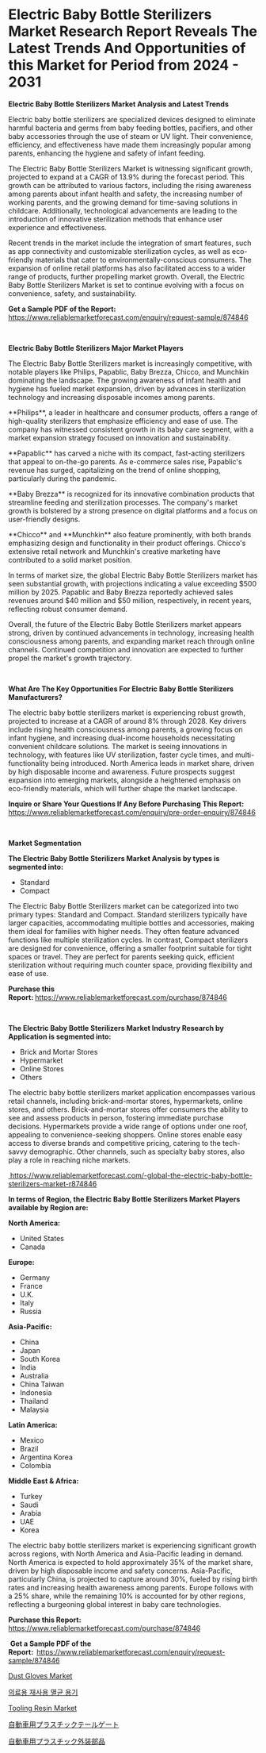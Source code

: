 <p><h1>Electric Baby Bottle Sterilizers Market Research Report Reveals The Latest Trends And Opportunities of this Market for Period from 2024 - 2031</h1></p><p><strong>Electric Baby Bottle Sterilizers Market Analysis and Latest Trends</strong></p>
<p><p>Electric baby bottle sterilizers are specialized devices designed to eliminate harmful bacteria and germs from baby feeding bottles, pacifiers, and other baby accessories through the use of steam or UV light. Their convenience, efficiency, and effectiveness have made them increasingly popular among parents, enhancing the hygiene and safety of infant feeding.</p><p>The Electric Baby Bottle Sterilizers Market is witnessing significant growth, projected to expand at a CAGR of 13.9% during the forecast period. This growth can be attributed to various factors, including the rising awareness among parents about infant health and safety, the increasing number of working parents, and the growing demand for time-saving solutions in childcare. Additionally, technological advancements are leading to the introduction of innovative sterilization methods that enhance user experience and effectiveness.</p><p>Recent trends in the market include the integration of smart features, such as app connectivity and customizable sterilization cycles, as well as eco-friendly materials that cater to environmentally-conscious consumers. The expansion of online retail platforms has also facilitated access to a wider range of products, further propelling market growth. Overall, the Electric Baby Bottle Sterilizers Market is set to continue evolving with a focus on convenience, safety, and sustainability.</p></p>
<p><strong>Get a Sample PDF of the Report:&nbsp;</strong> <a href="https://www.reliablemarketforecast.com/enquiry/request-sample/874846">https://www.reliablemarketforecast.com/enquiry/request-sample/874846</a></p>
<p>&nbsp;</p>
<p><strong>Electric Baby Bottle Sterilizers Major Market Players</strong></p>
<p><p>The Electric Baby Bottle Sterilizers market is increasingly competitive, with notable players like Philips, Papablic, Baby Brezza, Chicco, and Munchkin dominating the landscape. The growing awareness of infant health and hygiene has fueled market expansion, driven by advances in sterilization technology and increasing disposable incomes among parents.</p><p>**Philips**, a leader in healthcare and consumer products, offers a range of high-quality sterilizers that emphasize efficiency and ease of use. The company has witnessed consistent growth in its baby care segment, with a market expansion strategy focused on innovation and sustainability.</p><p>**Papablic** has carved a niche with its compact, fast-acting sterilizers that appeal to on-the-go parents. As e-commerce sales rise, Papablic's revenue has surged, capitalizing on the trend of online shopping, particularly during the pandemic.</p><p>**Baby Brezza** is recognized for its innovative combination products that streamline feeding and sterilization processes. The company's market growth is bolstered by a strong presence on digital platforms and a focus on user-friendly designs.</p><p>**Chicco** and **Munchkin** also feature prominently, with both brands emphasizing design and functionality in their product offerings. Chicco's extensive retail network and Munchkin's creative marketing have contributed to a solid market position.</p><p>In terms of market size, the global Electric Baby Bottle Sterilizers market has seen substantial growth, with projections indicating a value exceeding $500 million by 2025. Papablic and Baby Brezza reportedly achieved sales revenues around $40 million and $50 million, respectively, in recent years, reflecting robust consumer demand.</p><p>Overall, the future of the Electric Baby Bottle Sterilizers market appears strong, driven by continued advancements in technology, increasing health consciousness among parents, and expanding market reach through online channels. Continued competition and innovation are expected to further propel the market's growth trajectory.</p></p>
<p>&nbsp;</p>
<p><strong>What Are The Key Opportunities For Electric Baby Bottle Sterilizers Manufacturers?</strong></p>
<p><p>The electric baby bottle sterilizers market is experiencing robust growth, projected to increase at a CAGR of around 8% through 2028. Key drivers include rising health consciousness among parents, a growing focus on infant hygiene, and increasing dual-income households necessitating convenient childcare solutions. The market is seeing innovations in technology, with features like UV sterilization, faster cycle times, and multi-functionality being introduced. North America leads in market share, driven by high disposable income and awareness. Future prospects suggest expansion into emerging markets, alongside a heightened emphasis on eco-friendly materials, which will further shape the market landscape.</p></p>
<p><strong>Inquire or Share Your Questions If Any Before Purchasing This Report:</strong> <a href="https://www.reliablemarketforecast.com/enquiry/pre-order-enquiry/874846">https://www.reliablemarketforecast.com/enquiry/pre-order-enquiry/874846</a></p>
<p>&nbsp;</p>
<p><strong>Market Segmentation</strong></p>
<p><strong>The Electric Baby Bottle Sterilizers Market Analysis by types is segmented into:</strong></p>
<p><ul><li>Standard</li><li>Compact</li></ul></p>
<p><p>The Electric Baby Bottle Sterilizers market can be categorized into two primary types: Standard and Compact. Standard sterilizers typically have larger capacities, accommodating multiple bottles and accessories, making them ideal for families with higher needs. They often feature advanced functions like multiple sterilization cycles. In contrast, Compact sterilizers are designed for convenience, offering a smaller footprint suitable for tight spaces or travel. They are perfect for parents seeking quick, efficient sterilization without requiring much counter space, providing flexibility and ease of use.</p></p>
<p><strong>Purchase this Report:&nbsp;</strong><a href="https://www.reliablemarketforecast.com/purchase/874846">https://www.reliablemarketforecast.com/purchase/874846</a></p>
<p>&nbsp;</p>
<p><strong>The Electric Baby Bottle Sterilizers Market Industry Research by Application is segmented into:</strong></p>
<p><ul><li>Brick and Mortar Stores</li><li>Hypermarket</li><li>Online Stores</li><li>Others</li></ul></p>
<p><p>The electric baby bottle sterilizers market application encompasses various retail channels, including brick-and-mortar stores, hypermarkets, online stores, and others. Brick-and-mortar stores offer consumers the ability to see and assess products in person, fostering immediate purchase decisions. Hypermarkets provide a wide range of options under one roof, appealing to convenience-seeking shoppers. Online stores enable easy access to diverse brands and competitive pricing, catering to the tech-savvy demographic. Other channels, such as specialty baby stores, also play a role in reaching niche markets.</p></p>
<p><a href="https://www.reliablemarketforecast.com/-global-the-electric-baby-bottle-sterilizers-market-r874846">&nbsp;https://www.reliablemarketforecast.com/-global-the-electric-baby-bottle-sterilizers-market-r874846</a></p>
<p><strong>In terms of Region, the Electric Baby Bottle Sterilizers Market Players available by Region are:</strong></p>
<p>
    <p> <strong> North America: </strong>
        <ul>
            <li>United States</li>
            <li>Canada</li>
        </ul>
        </p> 
    <p> <strong> Europe: </strong>
        <ul>
            <li>Germany</li>
            <li>France</li>
            <li>U.K.</li>
            <li>Italy</li>
            <li>Russia</li>
        </ul>
        </p> 
    <p> <strong> Asia-Pacific: </strong>
        <ul>
            <li>China</li>
            <li>Japan</li>
            <li>South Korea</li>
            <li>India</li>
            <li>Australia</li>
            <li>China Taiwan</li>
            <li>Indonesia</li>
            <li>Thailand</li>
            <li>Malaysia</li>
        </ul>
        </p> 
    <p> <strong> Latin America: </strong>
        <ul>
            <li>Mexico</li>
            <li>Brazil</li>
            <li>Argentina Korea</li>
            <li>Colombia</li>
        </ul>
        </p> 
    <p> <strong> Middle East & Africa: </strong>
        <ul>
            <li>Turkey</li>
            <li>Saudi</li>
            <li>Arabia</li>
            <li>UAE</li>
            <li>Korea</li>
        </ul>
    </p>
    </p>
<p><p>The electric baby bottle sterilizers market is experiencing significant growth across regions, with North America and Asia-Pacific leading in demand. North America is expected to hold approximately 35% of the market share, driven by high disposable income and safety concerns. Asia-Pacific, particularly China, is projected to capture around 30%, fueled by rising birth rates and increasing health awareness among parents. Europe follows with a 25% share, while the remaining 10% is accounted for by other regions, reflecting a burgeoning global interest in baby care technologies.</p></p>
<p><strong>Purchase this Report: </strong><a href="https://www.reliablemarketforecast.com/purchase/874846">https://www.reliablemarketforecast.com/purchase/874846</a></p>
<p>&nbsp;<strong>Get a Sample PDF of the Report:&nbsp;&nbsp;</strong><a href="https://www.reliablemarketforecast.com/enquiry/request-sample/874846">https://www.reliablemarketforecast.com/enquiry/request-sample/874846</a></p>
<p><strong></strong></p>
<p><p><a href="https://github.com/SanjidaMahmud54/Market-Research-Report-List-1/blob/main/dust-gloves-market.md">Dust Gloves Market</a></p><p><a href="https://medium.com/@dewayneber2023/medical-reusable-sterilization-container-market-%EC%9D%98-%EA%B8%80%EB%A1%9C%EB%B2%8C-%EC%8B%9C%EC%9E%A5-%EA%B0%9C%EC%9A%94%EB%8A%94-%EC%A0%84-%EC%84%B8%EA%B3%84-%EB%B0%8F-%EC%A3%BC%EC%9A%94-%EC%8B%9C%EC%9E%A5%EC%9D%98-%EC%82%B0%EC%97%85%EC%97%90-%EC%98%81%ED%96%A5%EC%9D%84-%EB%AF%B8%EC%B9%98%EB%8A%94-%EC%A3%BC%EC%9A%94-%ED%8A%B8%EB%A0%8C%EB%93%9C%EC%97%90-%EB%8C%80%ED%95%9C-549b8eab3b75">의료용 재사용 멸균 용기</a></p><p><a href="https://issuu.com/reportprime-2/docs/tooling-resin-market-size-2030.pptx_2564416914b346">Tooling Resin Market</a></p><p><a href="https://medium.com/@dfs4ff/%E8%87%AA%E5%8B%95%E8%BB%8A%E7%94%A8%E3%83%97%E3%83%A9%E3%82%B9%E3%83%81%E3%83%83%E3%82%AF%E3%83%86%E3%83%BC%E3%83%AB%E3%82%B2%E3%83%BC%E3%83%88%E5%B8%82%E5%A0%B4%E3%81%AE%E5%B1%95%E6%9C%9B%E3%81%A8%E5%B8%82%E5%A0%B4%E3%82%B7%E3%82%A7%E3%82%A2%E5%88%86%E6%9E%90-%E6%88%90%E9%95%B7%E3%83%88%E3%83%AC%E3%83%B3%E3%83%89%E3%81%A8%E5%B8%82%E5%A0%B4%E4%BA%88%E6%B8%AC-2024-2031-f56dcaa8e2ce">自動車用プラスチックテールゲート</a></p><p><a href="https://medium.com/@dfs4ff/automotive-plastic-exterior-parts-market-%E3%81%AF-%E3%82%B3%E3%82%B9%E3%83%88%E7%AE%A1%E7%90%86%E3%81%A8%E5%8A%B9%E7%8E%87%E5%90%91%E4%B8%8A%E3%82%92%E5%84%AA%E5%85%88%E3%81%97%E3%81%BE%E3%81%99-%E3%81%95%E3%82%89%E3%81%AB-%E5%A0%B1%E5%91%8A%E6%9B%B8%E3%81%AF%E5%B8%82%E5%A0%B4%E3%81%AE%E9%9C%80%E8%A6%81%E9%9D%A2%E3%81%A8%E4%BE%9B%E7%B5%A6%E9%9D%A2%E3%81%AE%E4%B8%A1%E6%96%B9%E3%82%92%E3%82%AB%E3%83%90%E3%83%BC%E3%81%97%E3%81%A6%E3%81%84%E3%81%BE%E3%81%99-cef86b94773f">自動車用プラスチック外装部品</a></p></p>